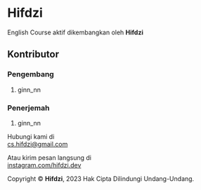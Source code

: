 # Hifdzi

English Course aktif dikembangkan oleh **Hifdzi**

## Kontributor

### Pengembang

1. ginn_nn

### Penerjemah

1. ginn_nn

Hubungi kami di  
[cs.hifdzi@gmail.com](mailto:cs.hifdzi@gmail.com)

Atau kirim pesan langsung di  
[instagram.com/hifdzi.dev](http://instagram.com/hifdzi.dev)

Copyright © **Hifdzi**, 2023 Hak Cipta Dilindungi Undang-Undang.
